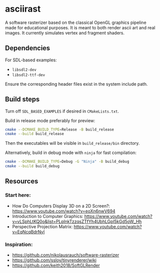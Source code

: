 # asciirast

A software rasterizer based on the classical OpenGL graphics pipeline made for educational purposes.
It is meant to both render ascii art and real images. It currently simulates vertex and fragment shaders.

## Dependencies
For SDL-based examples:
- `libsdl2-dev`
- `libsdl2-ttf-dev`

Ensure the corresponding header files exist in the system include path.

## Build steps

Turn off `SDL_BASED_EXAMPLES` if desired in `CMakeLists.txt`.

Build in release mode preferably for preview:
```bash
cmake --DCMAKE_BUILD_TYPE=Release -B build_release
cmake --build build_release
```
Then the executables will be visible in `build_release/bin` directory.

Alternatively, build in debug mode with `ninja` for fast compilation:
```bash
cmake --DCMAKE_BUILD_TYPE=Debug -G "Ninja" -B build_debug
cmake --build build_debug
```

## Resources
### Start here:
- How Do Computers Display 3D on a 2D Screen?: https://www.youtube.com/watch?v=eoXn6nwV694
- Introduction to Computer Graphics: https://www.youtube.com/watch?v=vLSphLtKQ0o&list=PLplnkTzzqsZTfYh4UbhLGpI5kGd5oW_Hh
- Perspective Projection Matrix: https://www.youtube.com/watch?v=EqNcqBdrNyI

### Inspiration:
- https://github.com/nikolausrauch/software-rasterizer
- https://github.com/ssloy/tinyrenderer/wiki
- https://github.com/keith2018/SoftGLRender
